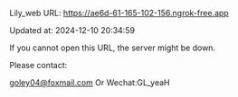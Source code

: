 Lily_web URL: https://ae6d-61-165-102-156.ngrok-free.app

Updated at: 2024-12-10 20:34:59

If you cannot open this URL, the server might be down.

Please contact: 

goley04@foxmail.com Or Wechat:GL_yeaH